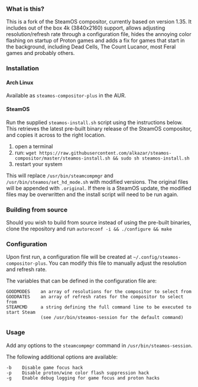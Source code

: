 ### What is this?
This is a fork of the SteamOS compositor, currently based on version 1.35.
It includes out of the box 4k (3840x2160) support, allows adjusting resolution/refresh rate through a configuration file, hides the annoying color flashing on startup of Proton games and adds a fix for games that start in the background, including Dead Cells, The Count Lucanor, most Feral games and probably others.

### Installation

#### Arch Linux
Available as `steamos-compositor-plus` in the AUR.

#### SteamOS
Run the supplied `steamos-install.sh` script using the instructions below. This retrieves the latest pre-built binary release of the SteamOS compositor, and copies it across to the right location.

1. open a terminal
2. run: `wget https://raw.githubusercontent.com/alkazar/steamos-compositor/master/steamos-install.sh && sudo sh steamos-install.sh`
3. restart your system

This will replace `/usr/bin/steamcompmgr` and `/usr/bin/steamos/set_hd_mode.sh` with modified versions. The original files will be appended with `.original`.
If there is a SteamOS update, the modified files may be overwritten and the install script will need to be run again.

### Building from source
Should you wish to build from source instead of using the pre-built binaries, clone the repository and run
`autoreconf -i && ./configure && make`

### Configuration
Upon first run, a configuration file will be created at `~/.config/steamos-compositor-plus`.
You can modify this file to manually adjust the resolution and refresh rate.

The variables that can be defined in the configuration file are:

	GOODMODES    an array of resolutions for the compositor to select from
	GOODRATES    an array of refresh rates for the compositor to select from
	STEAMCMD     a string defining the full command line to be executed to start Steam
	             (see /usr/bin/steamos-session for the default command)

### Usage
Add any options to the `steamcompmgr` command in `/usr/bin/steamos-session`.

The following additional options are available:

	-b    Disable game focus hack
	-p    Disable proton/wine color flash suppression hack
	-g    Enable debug logging for game focus and proton hacks
